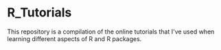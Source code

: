 # R_Tutorials
This repository is a compilation of the online tutorials that I've used when learning different aspects of R and R packages.
